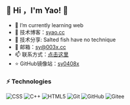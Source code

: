 


## 👀  Hi ，I'm Yao! :wave:

- 🌱 I’m currently learning web
- 🏡 技术博客：<a href="https://syao.cc" target="_blank">syao.cc</a>   
- 🌱 技术分享: Salted fish have no technique
- 💬 邮箱：sy@003x.cc
- 📫 联系方式：<a href="http://wpa.qq.com/msgrd?v=3&uin=5921397&site=qq&menu=yes" target="_blank">点击这里</a>   
- ⭐️ GitHub镜像站：<a href="https://sy0408x.github.io/" target="_blank">sy0408x</a>   



### ⚡ Technologies  

![CSS](https://img.shields.io/badge/-C-00599C?style=flat-square&logo=C)
![C++](https://img.shields.io/badge/-C++-00599C?style=flat-square&logo=C)
![HTML5](https://img.shields.io/badge/-HTML5-E34F26?style=flat-square&logo=html5&logoColor=white)
![Git](https://img.shields.io/badge/-Git-black?style=flat-square&logo=git)
![GitHub](https://img.shields.io/badge/-GitHub-181717?style=flat-square&logo=github)
![Gitee](https://img.shields.io/badge/-Gitee-181717?style=flat-square&logo=gitee)  

